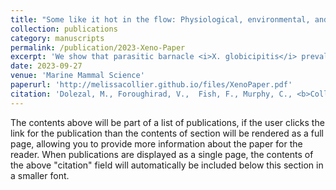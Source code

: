 ```yaml
---
title: "Some like it hot in the flow: Physiological, environmental, and hydrodynamic factors in <i> Xenobalanus globicipitis</i> attachment to cetaceans"
collection: publications
category: manuscripts
permalink: /publication/2023-Xeno-Paper
excerpt: 'We show that parasitic barnacle <i>X. globicipitis</i> prevalence likely provides important bioindicator, ecological, and physiological information about its cetacean hosts.'
date: 2023-09-27
venue: 'Marine Mammal Science'
paperurl: 'http://melissacollier.github.io/files/XenoPaper.pdf'
citation: 'Dolezal, M., Foroughirad, V.,  Fish, F., Murphy, C., <b>Collier, M.A</b>, Jacoby, AM., Rittmaster, K., Mann, J. (2023) &quot;Some like it hot in the flow: Physiological, environmental, and hydrodynamic factors in Xenobalanus globicipitis attachment to cetaceans.&quot; <i>Marine Mammal Science</i> 39(3):961-975. https://doi.org/10.1111/mms.13022'
---
```


The contents above will be part of a list of publications, if the user clicks the link for the publication than the contents of section will be rendered as a full page, allowing you to provide more information about the paper for the reader. When publications are displayed as a single page, the contents of the above "citation" field will automatically be included below this section in a smaller font.